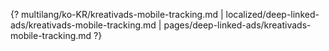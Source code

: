 {? multilang/ko-KR/kreativads-mobile-tracking.md | localized/deep-linked-ads/kreativads-mobile-tracking.md | pages/deep-linked-ads/kreativads-mobile-tracking.md ?}
